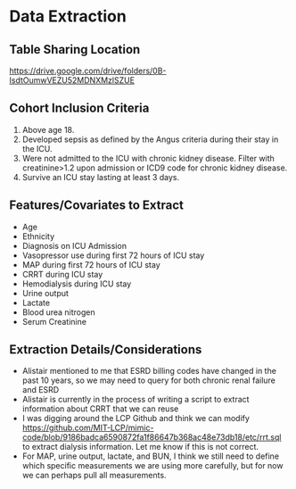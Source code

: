 # Data Extraction

## Table Sharing Location

https://drive.google.com/drive/folders/0B-IsdtOumwVEZU52MDNXMzlSZUE

## Cohort Inclusion Criteria

1. Above age 18.
2. Developed sepsis as defined by the Angus criteria during their stay in the ICU.
3. Were not admitted to the ICU with chronic kidney disease. Filter with creatinine>1.2 upon admission or ICD9 code for chronic kidney disease. 
4. Survive an ICU stay lasting at least 3 days.

## Features/Covariates to Extract

- Age
- Ethnicity
- Diagnosis on ICU Admission
- Vasopressor use during first 72 hours of ICU stay
- MAP during first 72 hours of ICU stay
- CRRT during ICU stay
- Hemodialysis during ICU stay
- Urine output
- Lactate
- Blood urea nitrogen
- Serum Creatinine


## Extraction Details/Considerations

- Alistair mentioned to me that ESRD billing codes have changed in the past 10 years, so we may need to query for both chronic renal failure and ESRD
- Alistair is currently in the process of writing a script to extract information about CRRT that we can reuse
- I was digging around the LCP Github and think we can modify https://github.com/MIT-LCP/mimic-code/blob/9186badca6590872fa1f86647b368ac48e73db18/etc/rrt.sql to extract dialysis information. Let me know if this is not correct.
- For MAP, urine output, lactate, and BUN, I think we still need to define which specific measurements we are using more carefully, but for now we can perhaps pull all measurements.


